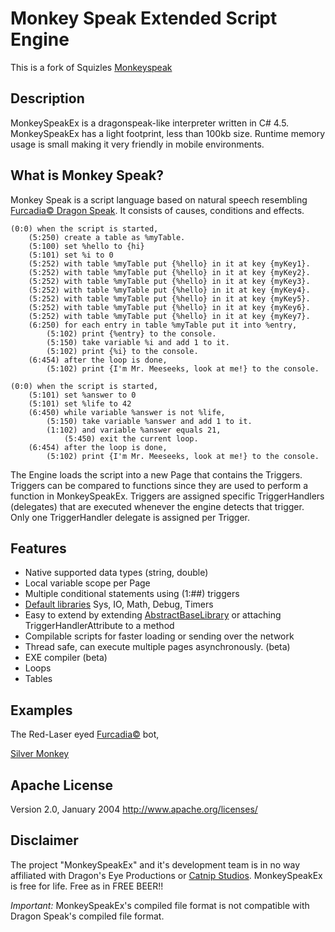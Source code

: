 # Monkey Speak Extended Script Engine
This is a fork of Squizles [Monkeyspeak](https://github.com/captkirk88/monkeyspeak)

## Description
MonkeySpeakEx is a dragonspeak-like interpreter written in C# 4.5. MonkeySpeakEx has a light footprint, less than 100kb size. Runtime memory usage is small making it very friendly in mobile environments.

## What is Monkey Speak?
Monkey Speak is a script language based on natural speech resembling [Furcadia&copy; Dragon Speak](http://www.furcadia.com/beekins/masons/knowledgebase/tds.html). It consists of causes, conditions and effects. 

``` Monkey Speak
(0:0) when the script is started,
    (5:250) create a table as %myTable.
    (5:100) set %hello to {hi}
    (5:101) set %i to 0
    (5:252) with table %myTable put {%hello} in it at key {myKey1}.
    (5:252) with table %myTable put {%hello} in it at key {myKey2}.
    (5:252) with table %myTable put {%hello} in it at key {myKey3}.
    (5:252) with table %myTable put {%hello} in it at key {myKey4}.
    (5:252) with table %myTable put {%hello} in it at key {myKey5}.
    (5:252) with table %myTable put {%hello} in it at key {myKey6}.
    (5:252) with table %myTable put {%hello} in it at key {myKey7}.
    (6:250) for each entry in table %myTable put it into %entry,
        (5:102) print {%entry} to the console.
        (5:150) take variable %i and add 1 to it.
        (5:102) print {%i} to the console.
    (6:454) after the loop is done,
        (5:102) print {I'm Mr. Meeseeks, look at me!} to the console.

(0:0) when the script is started,
    (5:101) set %answer to 0
    (5:101) set %life to 42
    (6:450) while variable %answer is not %life,
        (5:150) take variable %answer and add 1 to it.
        (1:102) and variable %answer equals 21,
            (5:450) exit the current loop.
    (6:454) after the loop is done,
        (5:102) print {I'm Mr. Meeseeks, look at me!} to the console.
```

The Engine loads the script into a new Page that contains the Triggers. Triggers can be compared to functions since they are used to perform a function in MonkeySpeakEx. Triggers are assigned specific TriggerHandlers (delegates) that are executed whenever the engine detects that trigger. Only one TriggerHandler delegate is assigned per Trigger.

## Features

* Native supported data types (string, double) 
* Local variable scope per Page 
* Multiple conditional statements using (1:##) triggers 
* [Default libraries](https://starship-avalon-projects.github.io/MonkeySpeakExtendedEngine/html/f0801825-eba4-44b1-4629-82ca22d81e8a.htm) Sys, IO, Math, Debug, Timers 
* Easy to extend by extending [AbstractBaseLibrary](https://starship-avalon-projects.github.io/MonkeySpeakExtendedEngine/html/16b41a55-314a-c426-9aaf-22da47e8e065.htm) or attaching TriggerHandlerAttribute to a method 
* Compilable scripts for faster loading or sending over the network 
* Thread safe, can execute multiple pages asynchronously. (beta) 
* EXE compiler (beta)
* Loops
* Tables

## Examples
The Red-Laser eyed [Furcadia&copy;](http://cms.furcadia.com) bot,

[Silver Monkey](http://silvermonkey.tsprojects.org)

## Apache License
Version 2.0, January 2004
http://www.apache.org/licenses/

## Disclaimer
The project "MonkeySpeakEx" and it's development team is in no way affiliated with Dragon's Eye Productions or [Catnip Studios](https://www.catnipstudios.com/). MonkeySpeakEx is free for life. Free as in FREE BEER!!

_Important:_ MonkeySpeakEx's compiled file format is not compatible with Dragon Speak's compiled file format.
